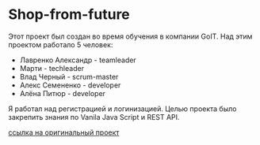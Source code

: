 # Shop-from-future

Этот проект был создан во время обучения в компании GoIT. Над этим проектом работало 5 человек:

- Лавренко Александр - teamleader
- Марти - techleader
- Влад Черный - scrum-master
- Алекс Семененко - developer
- Алёна Питюр - developer

Я работал над регистрацией и логинизацией. Целью проекта было закрепить знания по Vanila Java Script
и REST API.

[ссылка на оригинальный проект](https://github.com/Oleksandr2891/shop-from-future)
